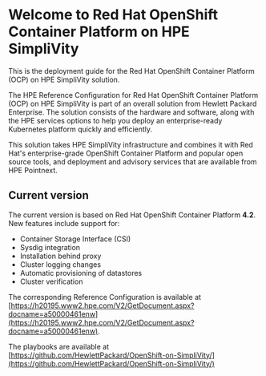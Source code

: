 # Welcome to Red Hat OpenShift Container Platform on HPE SimpliVity

This is the deployment guide for the Red Hat OpenShift Container Platform (OCP)
on HPE SimpliVity solution.

The HPE Reference Configuration for Red Hat OpenShift Container Platform (OCP) on HPE SimpliVity is part of an overall solution 
from Hewlett Packard Enterprise. The solution consists of the hardware and software, along with the HPE services options 
to help you deploy an enterprise-ready Kubernetes platform quickly and efficiently. 

This solution takes HPE SimpliVity infrastructure and combines it with Red Hat's enterprise-grade OpenShift Container Platform 
and popular open source tools, and deployment and advisory services that are available from HPE Pointnext. 

## Current version

The current version is based on Red Hat OpenShift Container Platform **4.2**. New features include support for:

- Container Storage Interface (CSI)
- Sysdig integration
- Installation behind proxy
- Cluster logging changes
- Automatic provisioning of datastores
- Cluster verification

The corresponding Reference Configuration is available at [https://h20195.www2.hpe.com/V2/GetDocument.aspx?docname=a50000461enw](https://h20195.www2.hpe.com/V2/GetDocument.aspx?docname=a50000461enw).

The playbooks are available at
[https://github.com/HewlettPackard/OpenShift-on-SimpliVity/](https://github.com/HewlettPackard/OpenShift-on-SimpliVity/)
